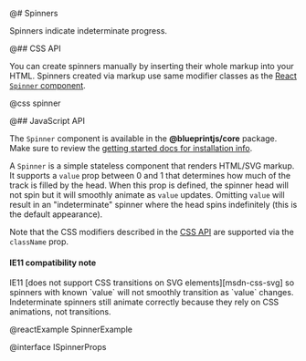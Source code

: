 @# Spinners

Spinners indicate indeterminate progress.

@## CSS API

You can create spinners manually by inserting their whole markup into your HTML.
Spinners created via markup use same modifier classes as the
[React `Spinner` component](#core/components/progress/spinner.javascript-api).

@css spinner

@## JavaScript API

The `Spinner` component is available in the __@blueprintjs/core__ package.
Make sure to review the [getting started docs for installation info](#blueprint/getting-started).

A `Spinner` is a simple stateless component that renders HTML/SVG markup.
It supports a `value` prop between 0 and 1 that determines how much of the track is filled by the
head. When this prop is defined, the spinner head will not spin but it will smoothly animate as
`value` updates. Omitting `value` will result in an "indeterminate" spinner where the head spins
indefinitely (this is the default appearance).

Note that the CSS modifiers described in the [CSS API](#core/components/progress/spinner.css-api)
are supported via the `className` prop.

<div class="@ns-callout @ns-intent-warning @ns-icon-warning-sign">
    <h4 class="@ns-heading">IE11 compatibility note</h4>
    IE11 [does not support CSS transitions on SVG elements][msdn-css-svg] so spinners with known
    `value` will not smoothly transition as `value` changes. Indeterminate spinners still animate
    correctly because they rely on CSS animations, not transitions.
</div>

@reactExample SpinnerExample

@interface ISpinnerProps

[msdn-css-svg]: https://developer.microsoft.com/en-us/microsoft-edge/platform/status/csstransitionsforsvgelements/?q=svg
